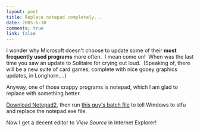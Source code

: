 ```yaml
--- 
layout: post
title: Replace notepad completely...
date: 2005-6-30
comments: true
link: false
---
```

<div style="clear:both;"></div><p>I wonder why Microsoft doesn't choose to update some of their <strong>most frequently used programs </strong>more often.&nbsp; I mean come on!&nbsp; When was the last time you saw an update to Solitaire for crying out loud.&nbsp; (Speaking of, there will be a new suite of card games, complete with nice gooey graphics updates, in Longhorn&hellip;.)</p><p>Anyway, one of those crappy programs is notepad, which I am glad to replace with something better.</p><p><a href="http://www.flos-freeware.ch/notepad2.html" target="_blank">Download Notepad2</a>, then run <a href="http://webdevel.blogspot.com/2004_04_01_webdevel_archive.html#108246184802912349" target="_blank">this guy's batch file</a>&nbsp;to tell Windows to stfu and replace the notepad.exe file.</p><p>Now I get a decent editor to <em>View Source </em>in Internet Explorer!</p><div style="clear:both; padding-bottom: 0.25em;"></div>
